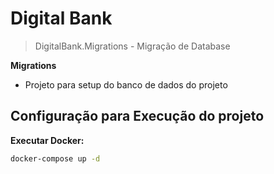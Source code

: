 # Digital Bank

>DigitalBank.Migrations - Migração de Database


**Migrations**

* Projeto para setup do banco de dados do projeto



## Configuração para Execução do projeto

**Executar Docker:**

```sh
docker-compose up -d
```